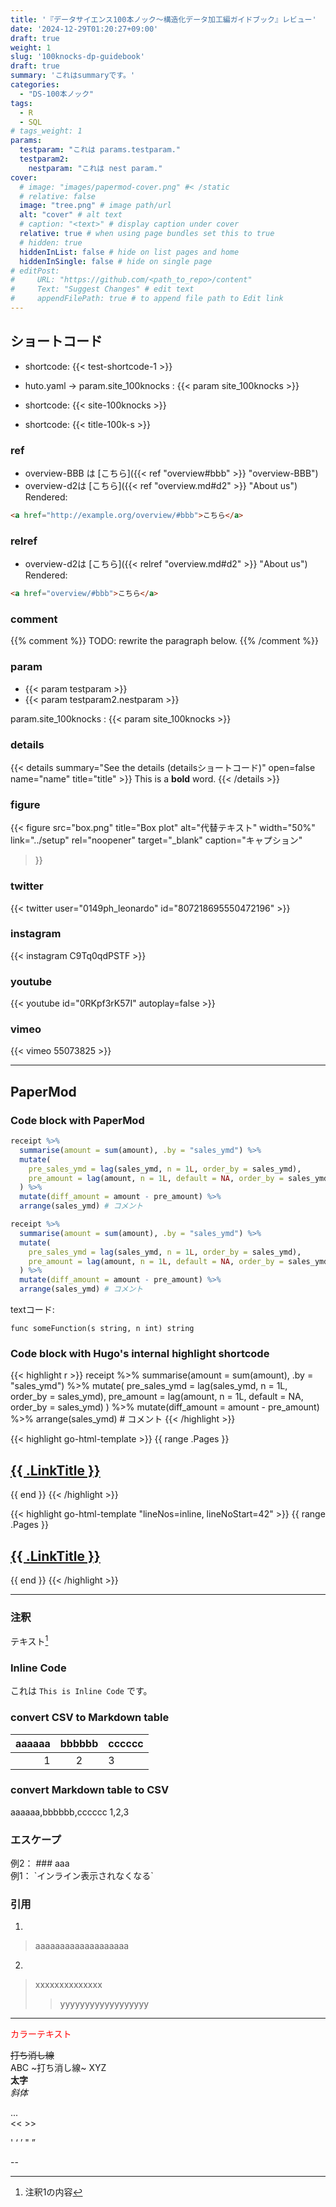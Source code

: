 ```yaml
---
title: '『データサイエンス100本ノック～構造化データ加工編ガイドブック』レビュー'
date: '2024-12-29T01:20:27+09:00'
draft: true
weight: 1
slug: '100knocks-dp-guidebook'
draft: true
summary: 'これはsummaryです。'
categories: 
  - "DS-100本ノック"
tags: 
  - R
  - SQL
# tags_weight: 1
params:
  testparam: "これは params.testparam."
  testparam2: 
    nestparam: "これは nest param."
cover:
  # image: "images/papermod-cover.png" #< /static
  # relative: false
  image: "tree.png" # image path/url
  alt: "cover" # alt text
  # caption: "<text>" # display caption under cover
  relative: true # when using page bundles set this to true
  # hidden: true
  hiddenInList: false # hide on list pages and home
  hiddenInSingle: false # hide on single page
# editPost:
#     URL: "https://github.com/<path_to_repo>/content"
#     Text: "Suggest Changes" # edit text
#     appendFilePath: true # to append file path to Edit link
---
```


## ショートコード

- shortcode: {{< test-shortcode-1 >}}

- huto.yaml -> param.site_100knocks : {{< param site_100knocks >}}

- shortcode: {{< site-100knocks >}}
- shortcode: {{< title-100k-s >}}

### ref

- overview-BBB は [こちら]({{< ref "overview#bbb" >}} "overview-BBB")  
- overview-d2は [こちら]({{< ref "overview.md#d2" >}} "About us")  
Rendered:
``` html
<a href="http://example.org/overview/#bbb">こちら</a>
```

### relref

- overview-d2は [こちら]({{< relref "overview.md#d2" >}} "About us")  
Rendered:
``` html
<a href="overview/#bbb">こちら</a>
```

### comment  

{{% comment %}} 
TODO: rewrite the paragraph below. 
{{% /comment %}}

### param

- {{< param testparam >}}  
- {{< param testparam2.nestparam >}}

param.site_100knocks : {{< param site_100knocks >}}

### details

{{< details 
summary="See the details (detailsショートコード)" 
open=false name="name" title="title" >}} 
This is a **bold** word. 
{{< /details >}}

### figure

{{< 
figure 
src="box.png" title="Box plot" alt="代替テキスト" width="50%" link="../setup" 
rel="noopener" target="_blank" caption="キャプション" 
>}}

### twitter

{{< twitter user="0149ph_leonardo" id="807218695550472196" >}}

### instagram

<!-- https://www.instagram.com/p/CxOWiQNP2MO/ -->
<!-- {{< instagram CxOWiQNP2MO >}} -->

<!-- https://www.instagram.com/p/C9Tq0qdPSTF -->
{{< instagram C9Tq0qdPSTF >}}

### youtube

<!-- https://www.youtube.com/watch?v=0RKpf3rK57I -->
{{< youtube id="0RKpf3rK57I" autoplay=false >}}

### vimeo

<!-- https://vimeo.com/channels/staffpicks/55073825 -->
{{< vimeo 55073825 >}}

---

## PaperMod

### Code block with PaperMod

```r {linenos=true,lineNoStart=1,hl_lines=[2,4,7]}
receipt %>% 
  summarise(amount = sum(amount), .by = "sales_ymd") %>% 
  mutate(
    pre_sales_ymd = lag(sales_ymd, n = 1L, order_by = sales_ymd), 
    pre_amount = lag(amount, n = 1L, default = NA, order_by = sales_ymd)
  ) %>% 
  mutate(diff_amount = amount - pre_amount) %>% 
  arrange(sales_ymd) # コメント
```

```r {linenos=inline,lineNoStart=14,hl_lines=[4,8]}
receipt %>% 
  summarise(amount = sum(amount), .by = "sales_ymd") %>% 
  mutate(
    pre_sales_ymd = lag(sales_ymd, n = 1L, order_by = sales_ymd), 
    pre_amount = lag(amount, n = 1L, default = NA, order_by = sales_ymd)
  ) %>% 
  mutate(diff_amount = amount - pre_amount) %>% 
  arrange(sales_ymd) # コメント
```

textコード: 
```text
func someFunction(s string, n int) string
```

### Code block with Hugo's internal highlight shortcode

{{< highlight r >}}
receipt %>% 
  summarise(amount = sum(amount), .by = "sales_ymd") %>% 
  mutate(
    pre_sales_ymd = lag(sales_ymd, n = 1L, order_by = sales_ymd), 
    pre_amount = lag(amount, n = 1L, default = NA, order_by = sales_ymd)
  ) %>% 
  mutate(diff_amount = amount - pre_amount) %>% 
  arrange(sales_ymd) # コメント
{{< /highlight >}}

{{< highlight go-html-template >}}
{{ range .Pages }}
  <h2><a href="{{ .RelPermalink }}">{{ .LinkTitle }}</a></h2>
{{ end }}
{{< /highlight >}}

{{< highlight go-html-template "lineNos=inline, lineNoStart=42" >}}
{{ range .Pages }}
  <h2><a href="{{ .RelPermalink }}">{{ .LinkTitle }}</a></h2>
{{ end }}
{{< /highlight >}}

---

### 注釈

テキスト[^1]

### Inline Code

これは `This is Inline Code` です。

### convert CSV to Markdown table

| aaaaaa   | bbbbbb   | cccccc   |
| ---: | :---: | :--- |
| 1   | 2   | 3   |

### convert Markdown table to CSV

aaaaaa,bbbbbb,cccccc
1,2,3

### エスケープ

例2： \### aaa  
例1： \`インライン表示されなくなる`  

### 引用

1. 
> aaaaaaaaaaaaaaaaaaa

2. 
> xxxxxxxxxxxxxx
>> yyyyyyyyyyyyyyyyyy


---

<font color="Red">カラーテキスト</font>

~~打ち消し線~~  
ABC ~打ち消し線~ XYZ  
**太字**  
*斜体*  

...  
<< >>

'  ‘  ’  "  ”  

--  

[^1]: 注釈1の内容
